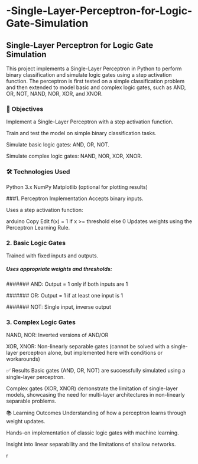 # -Single-Layer-Perceptron-for-Logic-Gate-Simulation

## Single-Layer Perceptron for Logic Gate Simulation
This project implements a Single-Layer Perceptron in Python to perform binary classification and simulate logic gates using a step activation function. The perceptron is first tested on a simple classification problem and then extended to model basic and complex logic gates, such as AND, OR, NOT, NAND, NOR, XOR, and XNOR.


### 📌 Objectives
Implement a Single-Layer Perceptron with a step activation function.

Train and test the model on simple binary classification tasks.

Simulate basic logic gates: AND, OR, NOT.

Simulate complex logic gates: NAND, NOR, XOR, XNOR.

### 🛠️ Technologies Used
Python 3.x
NumPy
Matplotlib (optional for plotting results)

###1. Perceptron Implementation
Accepts binary inputs.

Uses a step activation function:

arduino
Copy
Edit
f(x) = 1 if x >= threshold else 0
Updates weights using the Perceptron Learning Rule.

### 2. Basic Logic Gates
Trained with fixed inputs and outputs.

##### Uses appropriate weights and thresholds:

####### AND: Output = 1 only if both inputs are 1

####### OR: Output = 1 if at least one input is 1

####### NOT: Single input, inverse output

### 3. Complex Logic Gates
NAND, NOR: Inverted versions of AND/OR

XOR, XNOR: Non-linearly separable gates (cannot be solved with a single-layer perceptron alone, but implemented here with conditions or workarounds)



✅ Results
Basic gates (AND, OR, NOT) are successfully simulated using a single-layer perceptron.

Complex gates (XOR, XNOR) demonstrate the limitation of single-layer models, showcasing the need for multi-layer architectures in non-linearly separable problems.

📚 Learning Outcomes
Understanding of how a perceptron learns through weight updates.

Hands-on implementation of classic logic gates with machine learning.

Insight into linear separability and the limitations of shallow networks.




















r
